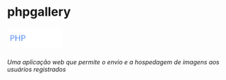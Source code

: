 # phpgallery
![logo](https://github.com/Kubinyete/phpgallery/raw/master/static/recursos/phpgallery/phpgallery-logo.png)
###### Uma aplicação web que permite o envio e a hospedagem de imagens aos usuários registrados

